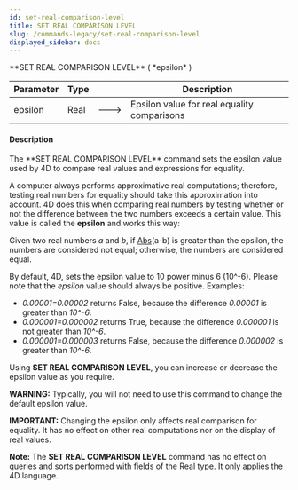 ```yaml
---
id: set-real-comparison-level
title: SET REAL COMPARISON LEVEL
slug: /commands-legacy/set-real-comparison-level
displayed_sidebar: docs
---
```


<!--REF #_command_.SET REAL COMPARISON LEVEL.Syntax-->**SET REAL COMPARISON LEVEL** ( *epsilon* )<!-- END REF-->
<!--REF #_command_.SET REAL COMPARISON LEVEL.Params-->
| Parameter | Type |  | Description |
| --- | --- | --- | --- |
| epsilon | Real | &#x1F852; | Epsilon value for real equality comparisons |

<!-- END REF-->

#### Description 

<!--REF #_command_.SET REAL COMPARISON LEVEL.Summary-->The **SET REAL COMPARISON LEVEL** command sets the epsilon value used by 4D to compare real values and expressions for equality.<!-- END REF-->

A computer always performs approximative real computations; therefore, testing real numbers for equality should take this approximation into account. 4D does this when comparing real numbers by testing whether or not the difference between the two numbers exceeds a certain value. This value is called the **epsilon** and works this way: 

Given two real numbers *a* and *b*, if [Abs](abs.md)(a-b) is greater than the epsilon, the numbers are considered not equal; otherwise, the numbers are considered equal.

By default, 4D, sets the epsilon value to 10 power minus 6 (10^-6). Please note that the *epsilon* value should always be positive. Examples:

* *0.00001=0.00002* returns False, because the difference *0.00001* is greater than *10^-6*.
* *0.000001=0.000002* returns True, because the difference *0.000001* is not greater than *10^-6*.
* *0.000001=0.000003* returns False, because the difference *0.000002* is greater than *10^-6*.

Using **SET REAL COMPARISON LEVEL**, you can increase or decrease the epsilon value as you require.

**WARNING:** Typically, you will not need to use this command to change the default epsilon value.

**IMPORTANT:** Changing the epsilon only affects real comparison for equality. It has no effect on other real computations nor on the display of real values.

**Note:** The **SET REAL COMPARISON LEVEL** command has no effect on queries and sorts performed with fields of the Real type. It only applies the 4D language.
